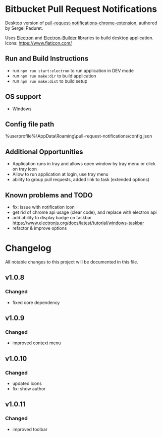 # Bitbucket Pull Request Notifications

Desktop version of [pull-request-notifications-chrome-extension](https://github.com/spaduret/pull-request-notifications), authored by Sergei Paduret. 

Uses [Electron](https://www.electronjs.org/) and [Electron-Builder](https://www.electron.build/) libraries to build desktop application.
Icons: https://www.flaticon.com/

## Run and Build Instructions

- run `npm run start:electron` to run application in DEV mode
- run `npm run make:dir` to build application 
- run `npm run make:dist` to build setup

## OS support
- Windows

## Config file path 
%userprofile%\AppData\Roaming\pull-request-notifications\config.json

## Additional Opportunities
- Application runs in tray and allows open window by tray menu or click on tray icon
- Allow to run application at login, use tray menu
- ability to group pull requests, added link to task (extended options)

## Known problems and TODO
- fix: issue with notification icon
- get rid of chrome api usage (clear code), and replace with electron api
- add ability to display badge on taskbar https://www.electronjs.org/docs/latest/tutorial/windows-taskbar
- refactor & improve options

# Changelog
All notable changes to this project will be documented in this file.

## v1.0.8
### Changed
- fixed core dependency

## v1.0.9
### Changed
- improved context menu

## v1.0.10
### Changed
- updated icons
- fix: show author

## v1.0.11
### Changed
- improved toolbar

